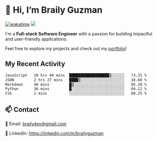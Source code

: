 # 👋 Hi, I’m Braily Guzman
[![wakatime](https://wakatime.com/badge/user/78b9a827-5162-4c58-9330-4ea970cf6de4.svg)](https://wakatime.com/@78b9a827-5162-4c58-9330-4ea970cf6de4)
![](https://komarev.com/ghpvc/?username=brailyguzman)

I'm a **Full-stack Software Engineer** with a passion for building impactful and user-friendly applications.

Feel free to explore my projects and check out my [portfolio](https://braily.dev)!


## My Recent Activity
<!--START_SECTION:waka-->

```txt
JavaScript   10 hrs 49 mins  ██████████████████▒░░░░░░   73.31 %
JSON         2 hrs 27 mins   ████▒░░░░░░░░░░░░░░░░░░░░   16.68 %
Markdown     46 mins         █▒░░░░░░░░░░░░░░░░░░░░░░░   05.20 %
Python       36 mins         █░░░░░░░░░░░░░░░░░░░░░░░░   04.12 %
CSS          2 mins          ░░░░░░░░░░░░░░░░░░░░░░░░░   00.25 %
```

<!--END_SECTION:waka-->

## 📫 Contact
📧 Email: brailydev@gmail.com

🔗 LinkedIn: https://linkedin.com/in/brailyguzman
